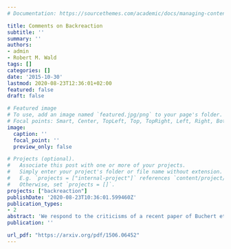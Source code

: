 ```yaml
---
# Documentation: https://sourcethemes.com/academic/docs/managing-content/

title: Comments on Backreaction
subtitle: ''
summary: ''
authors:
- admin
- Robert M. Wald
tags: []
categories: []
date: '2015-10-30'
lastmod: 2020-08-23T12:36:01+02:00
featured: false
draft: false

# Featured image
# To use, add an image named `featured.jpg/png` to your page's folder.
# Focal points: Smart, Center, TopLeft, Top, TopRight, Left, Right, BottomLeft, Bottom, BottomRight.
image:
  caption: ''
  focal_point: ''
  preview_only: false

# Projects (optional).
#   Associate this post with one or more of your projects.
#   Simply enter your project's folder or file name without extension.
#   E.g. `projects = ["internal-project"]` references `content/project/deep-learning/index.md`.
#   Otherwise, set `projects = []`.
projects: ["backreaction"]
publishDate: '2020-08-23T10:36:01.599460Z'
publication_types:
- 2
abstract: 'We respond to the criticisms of a recent paper of Buchert et al. [[arXiv:1505.07800](https://arxiv.org/abs/1505.07800)].'
publication: ''

url_pdf: "https://arxiv.org/pdf/1506.06452"
---
```

